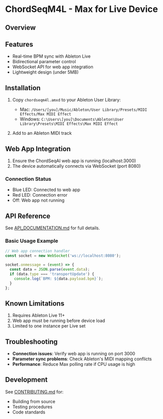 # ChordSeqM4L - Max for Live Device
## Overview
## Features
- Real-time BPM sync with Ableton Live
- Bidirectional parameter control
- WebSocket API for web app integration
- Lightweight design (under 5MB)

## Installation
1. Copy `chordseqm4l.amxd` to your Ableton User Library:
   - Mac: `/Users/[you]/Music/Ableton/User Library/Presets/MIDI Effects/Max MIDI Effect`
   - Windows: `C:\Users\[you]\Documents\Ableton\User Library\Presets\MIDI Effects\Max MIDI Effect`

2. Add to an Ableton MIDI track

## Web App Integration
1. Ensure the ChordSeqAI web app is running (localhost:3000)
2. The device automatically connects via WebSocket (port 8080)

### Connection Status
- Blue LED: Connected to web app
- Red LED: Connection error
- Off: Web app not running

## API Reference
See [API_DOCUMENTATION.md](./API_DOCUMENTATION.md) for full details.

### Basic Usage Example
```javascript
// Web app connection handler
const socket = new WebSocket('ws://localhost:8080');

socket.onmessage = (event) => {
  const data = JSON.parse(event.data);
  if (data.type === 'transportUpdate') {
    console.log(`BPM: ${data.payload.bpm}`);
  }
};
```

## Known Limitations
1. Requires Ableton Live 11+ 
2. Web app must be running before device load
3. Limited to one instance per Live set

## Troubleshooting
- **Connection issues**: Verify web app is running on port 3000
- **Parameter sync problems**: Check Ableton's MIDI mapping conflicts
- **Performance**: Reduce Max polling rate if CPU usage is high

## Development
See [CONTRIBUTING.md](./CONTRIBUTING.md) for:
- Building from source
- Testing procedures
- Code standards